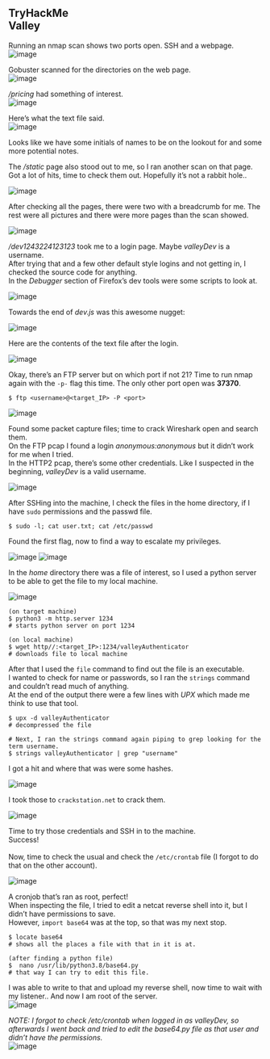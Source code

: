 TryHackMe <br>
Valley
---

Running an nmap scan shows two ports open. SSH and a webpage. <br>
![image](https://github.com/xocybersec/TryHackMe-Walkthroughs/assets/91302698/f70e0084-d3d4-4e17-b057-7eeb40dd8e1b)

Gobuster scanned for the directories on the web page. <br>
![image](https://github.com/xocybersec/TryHackMe-Walkthroughs/assets/91302698/607f4792-24c4-4f44-88df-0d56156bc838)

*/pricing* had something of interest. <br>
![image](https://github.com/xocybersec/TryHackMe-Walkthroughs/assets/91302698/473c8121-df59-41de-9bfe-afb6a0a73736)

Here’s what the text file said. <br>
![image](https://github.com/xocybersec/TryHackMe-Walkthroughs/assets/91302698/753da32a-2f42-46a5-8d08-2a68814be590)

Looks like we have some initials of names to be on the lookout for and some more potential notes. <br>

The */static* page also stood out to me, so I ran another scan on that page. <br>
Got a lot of hits, time to check them out. Hopefully it’s not a rabbit hole.. <br>

![image](https://github.com/xocybersec/TryHackMe-Walkthroughs/assets/91302698/040ecaba-dc1a-4206-a179-233eab8f0a85)

After checking all the pages, there were two with a breadcrumb for me. The rest were all pictures and there were more pages than the scan showed. <br>

![image](https://github.com/xocybersec/TryHackMe-Walkthroughs/assets/91302698/0097d47d-536f-4a6d-8b47-88ae27a14ff6)

*/dev1243224123123* took me to a login page. Maybe *valleyDev* is a username. <br>
After trying that and a few other default style logins and not getting in, I checked the source code for anything. <br>
In the *Debugger* section of Firefox’s dev tools were some scripts to look at. <br>

![image](https://github.com/xocybersec/TryHackMe-Walkthroughs/assets/91302698/f605a36c-1442-4210-864c-3ae83bbec4c3)

Towards the end of *dev.js* was this awesome nugget: <br>

![image](https://github.com/xocybersec/TryHackMe-Walkthroughs/assets/91302698/f86cd3e0-9d6b-40cd-ad1d-a26602f317bf)

Here are the contents of the text file after the login. <br>

![image](https://github.com/xocybersec/TryHackMe-Walkthroughs/assets/91302698/c289eeb1-986f-471f-b8d0-f84c00e398f3)

Okay, there’s an FTP server but on which port if not 21? Time to run nmap again with the `-p-` flag this time. The only other port open was <b>37370</b>. <br>
```
$ ftp <username>@<target_IP> -P <port>
```
![image](https://github.com/xocybersec/TryHackMe-Walkthroughs/assets/91302698/abfb6957-0b66-4454-a4d3-13916684b6b1)

Found some packet capture files; time to crack Wireshark open and search them. <br>
On the FTP pcap I found a login *anonymous:anonymous* but it didn’t work for me when I tried. <br>
In the HTTP2 pcap, there’s some other credentials. Like I suspected in the beginning, *valleyDev* is a valid username. <br>

![image](https://github.com/xocybersec/TryHackMe-Walkthroughs/assets/91302698/a9c70c91-a3eb-42c8-8c0d-ed993d544d78)

After SSHing into the machine, I check the files in the home directory, if I have `sudo` permissions and the passwd file. <br>
```
$ sudo -l; cat user.txt; cat /etc/passwd
```
Found the first flag, now to find a way to escalate my privileges. <br>

![image](https://github.com/xocybersec/TryHackMe-Walkthroughs/assets/91302698/9e97042f-60ad-4f75-b023-6c0af4e24238)
![image](https://github.com/xocybersec/TryHackMe-Walkthroughs/assets/91302698/02d5c23e-f66a-43b3-a896-ece9623f04bc)

In the *home* directory there was a file of interest, so I used a python server to be able to get the file to my local machine. <br>

![image](https://github.com/xocybersec/TryHackMe-Walkthroughs/assets/91302698/47ad8cce-efcb-42ec-a4f1-d525a36a10cc)

```
(on target machine)
$ python3 -m http.server 1234
# starts python server on port 1234

(on local machine)
$ wget http//:<target_IP>:1234/valleyAuthenticator
# downloads file to local machine
```
After that I used the `file` command to find out the file is an executable. <br>
I wanted to check for name or passwords, so I ran the `strings` command and couldn’t read much of anything. <br>
At the end of the output there were a few lines with *UPX* which made me think to use that tool. <br>
```
$ upx -d valleyAuthenticator
# decompressed the file

# Next, I ran the strings command again piping to grep looking for the term username.
$ strings valleyAuthenticator | grep "username"
```
I got a hit and where that was were some hashes. <br>

![image](https://github.com/xocybersec/TryHackMe-Walkthroughs/assets/91302698/7e2526d6-f054-420a-ae21-5b1c969406e4)

I took those to `crackstation.net` to crack them. <br>

![image](https://github.com/xocybersec/TryHackMe-Walkthroughs/assets/91302698/ef8c7f60-7cea-441f-9650-2f30434d3dfe)

Time to try those credentials and SSH in to the machine. <br>
Success! <br> <br>
Now, time to check the usual and check the `/etc/crontab` file (I forgot to do that on the other account). <br>

![image](https://github.com/xocybersec/TryHackMe-Walkthroughs/assets/91302698/f7a6be3c-4c7a-426f-b1f0-c38a28896973)

A cronjob that’s ran as root, perfect! <br>
When inspecting the file, I tried to edit a netcat reverse shell into it, but I didn’t have permissions to save. <br>
However, `import base64` was at the top, so that was my next stop. <br>
```
$ locate base64
# shows all the places a file with that in it is at.

(after finding a python file)
$  nano /usr/lib/python3.8/base64.py
# that way I can try to edit this file.
```
I was able to write  to that and upload my reverse shell, now time to wait with my listener..
And now I am root of the server. <br>
![image](https://github.com/xocybersec/TryHackMe-Walkthroughs/assets/91302698/162479aa-030d-495a-b7fd-c1b1cdc58ad2)


*NOTE: I forgot to check /etc/crontab when logged in as valleyDev, so afterwards I went back and tried to edit the base64.py file as that user and didn’t have the permissions.* <br>
![image](https://github.com/xocybersec/TryHackMe-Walkthroughs/assets/91302698/5808a645-8c91-4486-9193-30d88fd24a39)

















